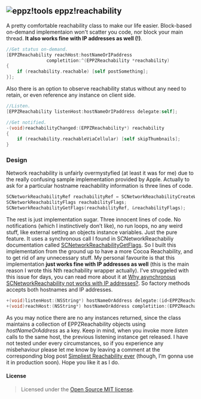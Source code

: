 ## ![eppz!tools](http://eppz.eu/layout/common/eppz_50_GitHub.png) eppz!reachability
A pretty comfortable reachability class to make our life easier. Block-based on-demand implementaion won't scatter you code, nor block your main thread. **It also works fine with IP addresses as well (!)**.
```Objective-C
//Get status on-demand.
[EPPZReachability reachHost:hostNameOrIPaddress
               completition:^(EPPZReachability *reachability)
{
    if (reachability.reachable) [self postSomething];
}];
```
Also there is an option to observe reachability status without any need to retain, or even reference any instance on client side.
```Objective-C
//Listen.
[EPPZReachability listenHost:hostNameOrIPaddress delegate:self];

//Get notified.
-(void)reachabilityChanged:(EPPZReachability*) reachability
{
    if (reachability.reachableViaCellular) [self skipThumbnails];
}
```
### Design
Network reachability is unfairly overmystyfied (at least it was for me) due to the really confusing sample implementation provided by Apple. Actually to ask for a particular hostname reachability information is three lines of code.
```Objective-C
SCNetworkReachabilityRef reachabilityRef = SCNetworkReachabilityCreateWithName(NULL, [@"google.com" UTF8String]);
SCNetworkReachabilityFlags reachabilityFlags;
SCNetworkReachabilityGetFlags(reachabilityRef, &reachabilityFlags);
```
The rest is just implementation sugar. Three innocent lines of code. No notifications (which I instinctively don’t like), no run loops, no any weird stuff, like external setting an objects instance variables. Just the pure feature. It uses a synchronous call I found in SCNetworkReachabiliy documentation called [SCNetworkReachabilityGetFlags](http://developer.apple.com/library/ios/documentation/SystemConfiguration/Reference/SCNetworkReachabilityRef/Reference/reference.html#//apple_ref/c/func/SCNetworkReachabilityGetFlags). So I built this implementation from the ground up to have a more Cocoa Reachability, and to get rid of any unnecessary stuff.
My personal favourite is that this implementation **just works fine with IP addresses as well** (this is the main reason I wrote this Nth reachability wrapper actually). I've struggeled with this issue for days, you can read more about it at [Why asynchronous SCNetworkReachability not works with IP addresses?](http://eppz.eu/blog/?p=260). So factory methods accepts both hostnames and IP addresses.
```Objective-C
+(void)listenHost:(NSString*) hostNameOrAddress delegate:(id<EPPZReachabilityDelegate>) delegate; 
+(void)reachHost:(NSString*) hostNameOrAddress completition:(EPPZReachabilityCompletitionBlock) completition;
```
As you may notice there are no any instances returned, since the class maintains a collection of EPPZReachability objects using *hostNameOrAddress* as a key. Keep in mind, when you invoke more *listen* calls to the same host, the previous listening instance get released.
I have not tested under every circumstances, so if you experience any misbehaviour please let me know by leaving a comment at the corresponding blog post [Simpliest Reachability ever](http://eppz.eu/blog/?p=241) (though, I'm gonna use it in production soon).
Hope you like it as I do.
#### License
> Licensed under the [Open Source MIT license](http://en.wikipedia.org/wiki/MIT_License).

